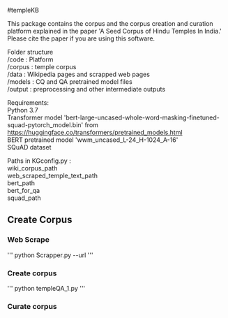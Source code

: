   #templeKB

  This package contains the corpus and the corpus creation and curation platform explained in the paper 'A Seed Corpus of Hindu Temples In India.'
  Please cite the paper if you are using this software.

  Folder structure <br>
  /code : Platform  <br>
  /corpus : temple corpus  <br>
  /data : Wikipedia pages and scrapped web pages <br>
  /models : CQ and QA pretrained model files <br>
  /output : preprocessing and other intermediate outputs <br>

  Requirements: <br>
  Python 3.7 <br>
  Transformer model 'bert-large-uncased-whole-word-masking-finetuned-squad-pytorch_model.bin'  from https://huggingface.co/transformers/pretrained_models.html <br>
  BERT pretrained model 'wwm_uncased_L-24_H-1024_A-16' <br>
  SQuAD dataset <br>

  Paths in KGconfig.py : <br>
  wiki_corpus_path <br>
  web_scraped_temple_text_path <br>
  bert_path <br>
  bert_for_qa <br>
  squad_path

  <h2> Create Corpus </h2>
  <h3> Web Scrape </h3>
  '''
  python Scrapper.py --url <web-page-url>
  '''
  <h3> Create corpus</h3>
  '''
  python templeQA_1.py
  '''
  <h3> Curate corpus </h3>
